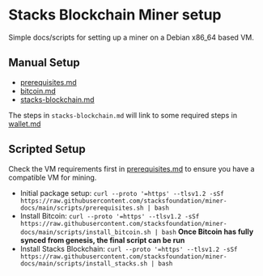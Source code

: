 # Stacks Blockchain Miner setup

Simple docs/scripts for setting up a miner on a Debian x86_64 based VM.

## Manual Setup

- [prerequisites.md](./prerequisites.md)
- [bitcoin.md](./bitcoin.md)
- [stacks-blockchain.md](./stacks-blockchain.md)

The steps in `stacks-blockchain.md` will link to some required steps in [wallet.md](./wallet.md)

## Scripted Setup

Check the VM requirements first in [prerequisites.md](./prerequisites.md) to ensure you have a compatible VM for mining.

- Initial package setup: `curl --proto '=https' --tlsv1.2 -sSf https://raw.githubusercontent.com/stacksfoundation/miner-docs/main/scripts/prerequisites.sh | bash`
- Install Bitcoin: `curl --proto '=https' --tlsv1.2 -sSf https://raw.githubusercontent.com/stacksfoundation/miner-docs/main/scripts/install_bitcoin.sh | bash`
  **Once Bitcoin has fully synced from genesis, the final script can be run**
- Install Stacks Blockchain: `curl --proto '=https' --tlsv1.2 -sSf https://raw.githubusercontent.com/stacksfoundation/miner-docs/main/scripts/install_stacks.sh | bash`
